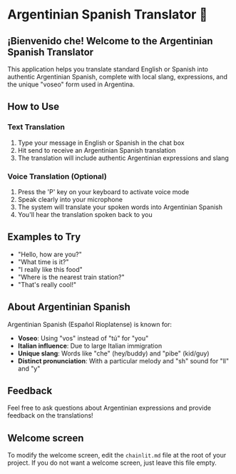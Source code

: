 # Argentinian Spanish Translator 🧉

## ¡Bienvenido che! Welcome to the Argentinian Spanish Translator

This application helps you translate standard English or Spanish into authentic Argentinian Spanish, complete with local slang, expressions, and the unique "voseo" form used in Argentina.

## How to Use

### Text Translation

1. Type your message in English or Spanish in the chat box
2. Hit send to receive an Argentinian Spanish translation
3. The translation will include authentic Argentinian expressions and slang

### Voice Translation (Optional)

1. Press the 'P' key on your keyboard to activate voice mode
2. Speak clearly into your microphone
3. The system will translate your spoken words into Argentinian Spanish
4. You'll hear the translation spoken back to you

## Examples to Try

- "Hello, how are you?"
- "What time is it?"
- "I really like this food"
- "Where is the nearest train station?"
- "That's really cool!"

## About Argentinian Spanish

Argentinian Spanish (Español Rioplatense) is known for:

- **Voseo**: Using "vos" instead of "tú" for "you"
- **Italian influence**: Due to large Italian immigration
- **Unique slang**: Words like "che" (hey/buddy) and "pibe" (kid/guy)
- **Distinct pronunciation**: With a particular melody and "sh" sound for "ll" and "y"

## Feedback

Feel free to ask questions about Argentinian expressions and provide feedback on the translations!

## Welcome screen

To modify the welcome screen, edit the `chainlit.md` file at the root of your project. If you do not want a welcome screen, just leave this file empty.
